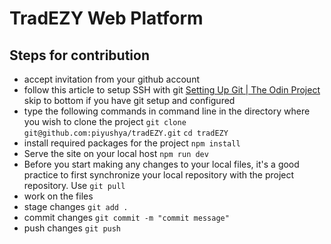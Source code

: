 # TradEZY Web Platform

## Steps for contribution

- accept invitation from your github account
- follow this article to setup SSH with git [Setting Up Git | The Odin Project](https://www.theodinproject.com/lessons/foundations-setting-up-git)
skip to bottom if you have git setup and configured
- type the following commands in command line in the directory where you wish to clone the project
 `git clone git@github.com:piyushya/tradEZY.git`
 `cd tradEZY`
 - install required packages for the project
 `npm install`
 - Serve the site on your local host
 `npm run dev`
 - Before you start making any changes to your local files, it's a good practice to first synchronize your local repository with the project repository. Use `git pull`
 - work on the files
 - stage changes
  `git add .`
  - commit changes
  `git commit -m "commit message"`
  - push changes
   `git push`